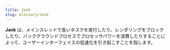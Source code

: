 ```yaml
---
title: Jank
slug: Glossary/Jank
---
```


**Jank** は、メインスレッドで長いタスクを実行したり、レンダリングをブロックしたり、バックグラウンドプロセスでプロセッサパワーを浪費したりすることによって、ユーザーインターフェイスの低速化を引き起こすことを指します。
